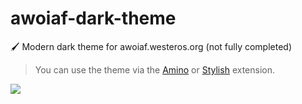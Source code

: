 # awoiaf-dark-theme
🖌️ Modern dark theme for awoiaf.westeros.org (not fully completed)

> You can use the theme via the [Amino](https://chromewebstore.google.com/detail/amino-live-css-editor/pbcpfbcibpcbfbmddogfhcijfpboeaaf) or [Stylish](https://chromewebstore.google.com/detail/stylish-custom-themes-for/fjnbnpbmkenffdnngjfgmeleoegfcffe) extension.

<img src="https://i.ibb.co/PGv5M5mX/Yeni-Proje-15.png">
